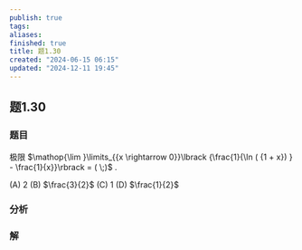 ```yaml
---
publish: true
tags: 
aliases: 
finished: true
title: 题1.30
created: "2024-06-15 06:15"
updated: "2024-12-11 19:45"
---
```

## 题1.30
### 题目
极限 $\mathop{\lim }\limits_{{x \rightarrow  0}}\lbrack  {\frac{1}{\ln ( {1 + x}) } - \frac{1}{x}}\rbrack   = ( \;)$ .

(A) 2 (B) $\frac{3}{2}$ (C) 1 (D) $\frac{1}{2}$
### 分析

### 解